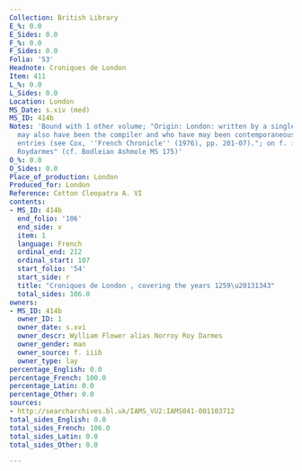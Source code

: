 ```yaml
---
Collection: British Library
E_%: 0.0
E_Sides: 0.0
F_%: 0.0
F_Sides: 0.0
Folia: '53'
Headnote: Croniques de London
Item: 411
L_%: 0.0
L_Sides: 0.0
Location: London
MS_Date: s.xiv (med)
MS_ID: 414b
Notes: 'Bound with 1 other volume; "Origin: London: written by a single scribe, who
  may also have been the compiler and who have may been contemporaneous with the later
  entries (see Cox, ''French Chronicle'' (1976), pp. 201-07)."; on f. iiib : "Norroy
  Roydarmes" (cf. Bodleian Ashmole MS 175)'
O_%: 0.0
O_Sides: 0.0
Place_of_production: London
Produced_for: London
Reference: Cotton Cleopatra A. VI
contents:
- MS_ID: 414b
  end_folio: '106'
  end_side: v
  item: 1
  language: French
  ordinal_end: 212
  ordinal_start: 107
  start_folio: '54'
  start_side: r
  title: "Croniques de London , covering the years 1259\u20131343"
  total_sides: 106.0
owners:
- MS_ID: 414b
  owner_ID: 1
  owner_date: s.xvi
  owner_descr: Wylliam Flower alias Norroy Roy Darmes
  owner_gender: man
  owner_source: f. iiib
  owner_type: lay
percentage_English: 0.0
percentage_French: 100.0
percentage_Latin: 0.0
percentage_Other: 0.0
sources:
- http://searcharchives.bl.uk/IAMS_VU2:IAMS041-001103712
total_sides_English: 0.0
total_sides_French: 106.0
total_sides_Latin: 0.0
total_sides_Other: 0.0

---
```

